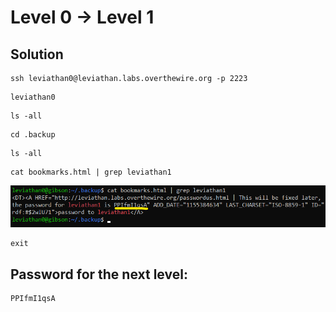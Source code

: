 # Level 0 → Level 1

## Solution
```
ssh leviathan0@leviathan.labs.overthewire.org -p 2223
```
```
leviathan0
```
```
ls -all
```
```
cd .backup
```
```
ls -all
```
```
cat bookmarks.html | grep leviathan1
```

![](0.png)

```
exit
```

## Password for the next level:
```
PPIfmI1qsA
```

